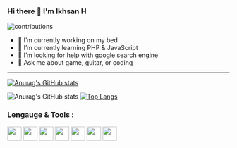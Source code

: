 ### Hi there 👋 I'm Ikhsan H

![contributions](https://user-images.githubusercontent.com/58973880/147286302-125706ce-eb8e-4315-950d-5ad103a888db.gif)

- 🔭 I’m currently working on my bed
- 🌱 I’m currently learning PHP & JavaScript
- 🤔 I’m looking for help with google search engine
- 💬 Ask me about game, guitar, or coding

<hr>

[![Anurag's GitHub stats](https://github-readme-stats.vercel.app/api?username=ikhsanheriyawan2404)](https://github.com/anuraghazra/github-readme-stats)

![Anurag's GitHub stats](https://github-readme-stats.vercel.app/api?username=ikhsanheriyawan2404&show_icons=true)
[![Top Langs](https://github-readme-stats.vercel.app/api/top-langs/?username=ikhsanheriyawan2404&layout=compact)](https://github.com/anuraghazra/github-readme-stats)


### Lengauge & Tools :
<p>

  <img height="32" width="32" src="https://unpkg.com/simple-icons@v3/icons/html5.svg" />
  <img height="32" width="32" src="https://unpkg.com/simple-icons@v3/icons/php.svg" />
  <img height="32" width="32" src="https://unpkg.com/simple-icons@v3/icons/laravel.svg" />
  <img height="32" width="32" src="https://unpkg.com/simple-icons@v3/icons/codeigniter.svg" />
  <img height="32" width="32" src="https://unpkg.com/simple-icons@v3/icons/javascript.svg" />
  <img height="32" width="32" src="https://unpkg.com/simple-icons@v3/icons/jquery.svg" />
  <img height="32" width="32" src="https://unpkg.com/simple-icons@v3/icons/mysql.svg" />

</p>





